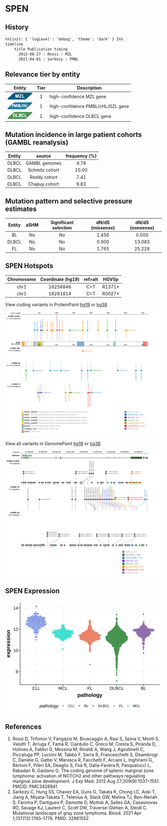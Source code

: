 # SPEN

## History
```mermaid
%%{init: { 'logLevel': 'debug', 'theme': 'dark' } }%%
timeline
    title Publication timing
      2012-08-27 : Rossi : MZL
      2021-04-01 : Sarkozy : PMBL
```

## Relevance tier by entity

|Entity|Tier|Description               |
|:------:|:----:|--------------------------|
|![MZL](images/icons/MZL_tier1.png)|1|high-confidence MZL gene|
|![PMBL](images/icons/PMBL_tier1.png)|1|high-confidence PMBL/cHL/GZL gene|
|![DLBCL](images/icons/DLBCL_tier1.png) |1   |high-confidence DLBCL gene|

## Mutation incidence in large patient cohorts (GAMBL reanalysis)

|Entity|source        |frequency (%)|
|:------:|:--------------:|:-------------:|
|DLBCL |GAMBL genomes | 4.78        |
|DLBCL |Schmitz cohort|10.00        |
|DLBCL |Reddy cohort  | 7.41        |
|DLBCL |Chapuy cohort | 9.83        |

## Mutation pattern and selective pressure estimates

|Entity|aSHM|Significant selection|dN/dS (missense)|dN/dS (nonsense)|
|:------:|:----:|:---------------------:|:----------------:|:----------------:|
|BL    |No  |No                   |1.456           | 0.000          |
|DLBCL |No  |No                   |0.900           |13.083          |
|FL    |No  |No                   |1.765           |25.228          |




 ## SPEN Hotspots

| Chromosome |Coordinate (hg19) | ref>alt | HGVSp | 
 | :---:| :---: | :--: | :---: |
| chr1 | 16256846 | C>T | R1371* |
| chr1 | 16261814 | C>T | R3027* |

View coding variants in ProteinPaint [hg19](https://morinlab.github.io/LLMPP/GAMBL/SPEN_protein.html)  or [hg38](https://morinlab.github.io/LLMPP/GAMBL/SPEN_protein_hg38.html)

![](images/proteinpaint/SPEN_NM_015001.svg)

View all variants in GenomePaint [hg19](https://morinlab.github.io/LLMPP/GAMBL/SPEN.html)  or [hg38](https://morinlab.github.io/LLMPP/GAMBL/SPEN_hg38.html)

![](images/proteinpaint/SPEN.svg)

## SPEN Expression
![](images/gene_expression/SPEN_by_pathology.svg)
<!-- ORIGIN: rossiCodingGenomeSplenic2012c -->
<!-- DLBCL: rossiCodingGenomeSplenic2012c -->
<!-- MZL: rossiCodingGenomeSplenic2012c -->
<!-- PMBL: sarkozyMutationalLandscapeGray2021a -->

## References
1.  Rossi D, Trifonov V, Fangazio M, Bruscaggin A, Rasi S, Spina V, Monti S, Vaisitti T, Arruga F, Famà R, Ciardullo C, Greco M, Cresta S, Piranda D, Holmes A, Fabbri G, Messina M, Rinaldi A, Wang J, Agostinelli C, Piccaluga PP, Lucioni M, Tabbò F, Serra R, Franceschetti S, Deambrogi C, Daniele G, Gattei V, Marasca R, Facchetti F, Arcaini L, Inghirami G, Bertoni F, Pileri SA, Deaglio S, Foà R, Dalla-Favera R, Pasqualucci L, Rabadan R, Gaidano G. The coding genome of splenic marginal zone lymphoma: activation of NOTCH2 and other pathways regulating marginal zone development. J Exp Med. 2012 Aug 27;209(9):1537–1551. PMCID: PMC3428941
2.  Sarkozy C, Hung SS, Chavez EA, Duns G, Takata K, Chong LC, Aoki T, Jiang A, Miyata-Takata T, Telenius A, Slack GW, Molina TJ, Ben-Neriah S, Farinha P, Dartigues P, Damotte D, Mottok A, Salles GA, Casasnovas RO, Savage KJ, Laurent C, Scott DW, Traverse-Glehen A, Steidl C. Mutational landscape of gray zone lymphoma. Blood. 2021 Apr 1;137(13):1765–1776. PMID: 32961552
